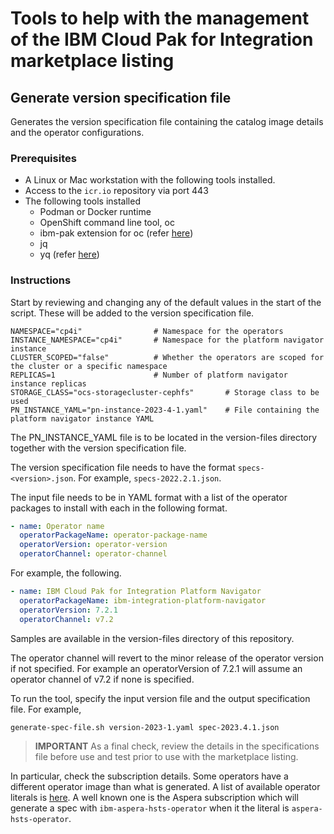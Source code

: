 # Tools to help with the management of the IBM Cloud Pak for Integration marketplace listing

## Generate version specification file

Generates the version specification file containing the catalog image details and the operator configurations. 

### Prerequisites

- A Linux or Mac workstation with the following tools installed.
- Access to the `icr.io` repository via port 443
- The following tools installed
    - Podman or Docker runtime
    - OpenShift command line tool, oc
    - ibm-pak extension for oc (refer [here](https://github.com/IBM/ibm-pak#download-and-verify-software))
    - jq
    - yq (refer [here](https://mikefarah.gitbook.io/yq/))


### Instructions

Start by reviewing and changing any of the default values in the start of the script. These will be added to the version specification file.

```shell
NAMESPACE="cp4i"                # Namespace for the operators
INSTANCE_NAMESPACE="cp4i"       # Namespace for the platform navigator instance
CLUSTER_SCOPED="false"          # Whether the operators are scoped for the cluster or a specific namespace
REPLICAS=1                      # Number of platform navigator instance replicas
STORAGE_CLASS="ocs-storagecluster-cephfs"       # Storage class to be used
PN_INSTANCE_YAML="pn-instance-2023-4-1.yaml"    # File containing the platform navigator instance YAML
```

The PN_INSTANCE_YAML file is to be located in the version-files directory together with the version specification file.

The version specification file needs to have the format `specs-<version>.json`. For example, `specs-2022.2.1.json`.

The input file needs to be in YAML format with a list of the operator packages to install with each in the following format.
```yaml
- name: Operator name
  operatorPackageName: operator-package-name
  operatorVersion: operator-version
  operatorChannel: operator-channel
```

For example, the following.
```yaml
- name: IBM Cloud Pak for Integration Platform Navigator
  operatorPackageName: ibm-integration-platform-navigator
  operatorVersion: 7.2.1
  operatorChannel: v7.2
```

Samples are available in the version-files directory of this repository.

The operator channel will revert to the minor release of the operator version if not specified. For example an operatorVersion of 7.2.1 will assume an operator channel of v7.2 if none is specified.

To run the tool, specify the input version file and the output specification file. For example,
```shell
generate-spec-file.sh version-2023-1.yaml spec-2023.4.1.json
```

>**IMPORTANT**
As a final check, review the details in the specifications file before use and test prior to use with the marketplace listing. 

In particular, check the subscription details. Some operators have a different operator image than what is generated. A list of available operator literals is [here](https://www.ibm.com/docs/en/cloud-paks/cp-integration/2023.4?topic=operators-installing-by-using-cli#operators-available__title__1). A well known one is the Aspera subscription which will generate a spec with `ibm-aspera-hsts-operator` when it the literal is `aspera-hsts-operator`.
